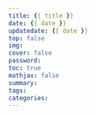 ```yaml
---
title: {{ title }}
date: {{ date }}
updatedate: {{ date }}
top: false
img: 
cover: false
password:
toc: true
mathjax: false
summary:
tags:
categories:
---
```


